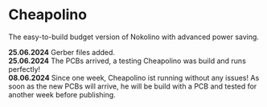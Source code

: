 # Cheapolino  
  
The easy-to-build budget version of Nokolino with advanced power saving.  
  
**25.06.2024** Gerber files added.  
**25.06.2024** The PCBs arrived, a testing Cheapolino was build and runs perfectly!  
**08.06.2024** Since one week, Cheapolino ist running without any issues! As soon as the new PCBs will arrive, he will be build with a PCB and tested for another week before publishing.
